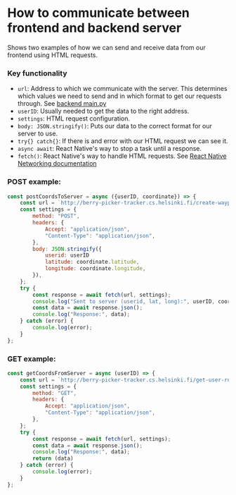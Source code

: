 # How to communicate between frontend and backend server
Shows two examples of how we can send and receive data from our frontend using HTML requests.

### Key functionality
- `url`: Address to which we communicate with the server. This determines which values we need to send and in which format to get our requests through. See [backend main.py](https://github.com/hy-ohtu-syksy-22-bpt/berry-picker-tracker-server/blob/main/src/main.py)
- `userID`: Usually needed to get the data to the right address.
- `settings`: HTML request configuration.
- `body: JSON.stringify()`: Puts our data to the correct format for our server to use.
- `try{} catch{}`: If there is and error with our HTML request we can see it.
- `async await`: React Native's way to stop a task until a response.
- `fetch()`: React Native's way to handle HTML requests. See [React Native Networking documentation](https://reactnative.dev/docs/network)

### POST example:
```jsx
const postCoordsToServer = async ({userID, coordinate}) => {
	const url = `http://berry-picker-tracker.cs.helsinki.fi/create-waypoint`;
	const settings = {
		method: "POST",
		headers: {
			Accept: "application/json",
			"Content-Type": "application/json",
		},
		body: JSON.stringify({
			userid: userID
			latitude: coordinate.latitude,
			longitude: coordinate.longitude,
		}),
	};
	try {
		const response = await fetch(url, settings);
		console.log("Sent to server (userid, lat, long):", userID, coordinate.latitude, coordinate.longitude);
		const data = await response.json();
		console.log("Response:", data);
	} catch (error) {
		console.log(error);
	}
};

```


### GET example:
```jsx
const getCoordsFromServer = async (userID) => {
	const url = `http://berry-picker-tracker.cs.helsinki.fi/get-user-routes/{userID}`;
	const settings = {
		method: "GET",
		headers: {
			Accept: "application/json",
			"Content-Type": "application/json",
		},
	};
	try {
		const response = await fetch(url, settings);
		const data = await response.json();
		console.log("Response:", data);
		return (data)
	} catch (error) {
		console.log(error);
	}
};

```

